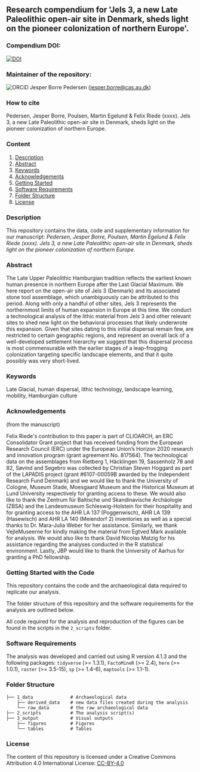 ## Research compendium for 'Jels 3, a new Late Paleolithic open-air site in Denmark, sheds light on the pioneer colonization of northern Europe'.


### Compendium DOI:

[![DOI](https://zenodo.org/badge/480841547.svg)](https://zenodo.org/badge/latestdoi/480841547)

### Maintainer of the repository:

![ORCiD](https://img.shields.io/badge/ORCiD-0000--0002--3468--0986-green.svg) Jesper Borre Pedersen (<jesper.borre@cas.au.dk>) 

### How to cite

Pedersen, Jesper Borre, Poulsen, Martin Egelund & Felix Riede (xxxx). Jels 3, a new Late Paleolithic open-air site in Denmark, sheds light on the pioneer colonization of northern Europe.

### Content

1. [Description](#Description)
2. [Abstract](#Abstract)
3. [Keywords](#Keywords)
4. [Acknowledgements](#Acknowledgements)
5. [Getting Started](#Getting-Started-with-the-Code)
6. [Software Requirements](#Software-Requirements)
7. [Folder Structure](#folder-structure)
8. [License](#License)


### Description

This repository contains the data, code and supplementary information for our manuscript: _Pedersen, Jesper Borre, Poulsen, Martin Egelund & Felix Riede (xxxx). Jels 3, a new Late Paleolithic open-air site in Denmark, sheds light on the pioneer colonization of northern Europe_. 

### Abstract

The Late Upper Paleolithic Hamburgian tradition reflects the earliest known human presence in northern Europe after the Last Glacial Maximum. We here report on the open-air site of Jels 3 (Denmark) and its associated stone tool assemblage, which unambiguously can be attributed to this period. Along with only a handful of other sites, Jels 3 represents the northernmost limits of human expansion in Europe at this time. We conduct a technological analysis of the lithic material from Jels 3 and other relevant sites to shed new light on the behavioral processes that likely underwrote this expansion. Given that sites dating to this initial dispersal remain few, are restricted to certain geographic regions, and represent an overall lack of a well-developed settlement hierarchy we suggest that this dispersal process is most commensurable with the earlier stages of a leap-frogging colonization targeting specific landscape elements, and that it quite possibly was very short-lived.

### Keywords

Late Glacial, human dispersal, lithic technology, landscape learning, mobility, Hamburgian culture


### Acknowledgements

(from the manuscript)

Felix Riede's contribution to this paper is part of CLIOARCH, an ERC Consolidator Grant project that has received funding from the European Research Council (ERC) under the European Union’s Horizon 2020 research and innovation program (grant agreement No. 817564). The technological data on the assemblages from Rietberg 1, Häcklingen 19, Sassenholz 78 and 82, Søvind and Segebro was collected by Christian Steven Hoggard as part of the LAPADIS project (grant #6107-00059B awarded by the Independent Research Fund Denmark) and we would like to thank the University of Cologne, Museum Stade, Moesgaard Museum and the Historical Museum at Lund University respectively for granting access to these. We would also like to thank the Zentrum für Baltische und Skandinavische Archäologie (ZBSA) and the Landesmuseum Schleswig-Holstein for their hospitality and for granting access to the AHR LA 137 (Poggenwisch), AHR LA 139 (Hasewisch) and AHR LA 140 (Meiendorf 2) inventories as well as a special thanks to Dr. Mara-Julia Weber for her assistance. Similarly, we thank VejleMuseerne for kindly making the material from Egtved Mark available for analysis. We would also like to thank David Nicolas Matzig for his assistance regarding the analyses conducted in the R statistical environment. Lastly, JBP would like to thank the University of Aarhus for granting a PhD fellowship.

### Getting Started with the Code

This repository contains the code and the archaeological data required to replicate our analysis.  

The folder structure of this repository and the software requirements for the analysis are outlined below. 

All code required for the analysis and reproduction of the figures can be found in the scripts in the `2_scripts` folder.

### Software Requirements

The analysis was developed and carried out using R version 4.1.3 and the following packages: `tidyverse` (>= 1.3.1), `FactoMineR` (>= 2.4), `here` (>= 1.0.1), `raster` (>= 3.5-15), `sp` (>= 1.4-6), `maptools` (>= 1.1-1).


### Folder Structure

```
├── 1_data              # Archaeological data
    ├── derived_data    # new data files created during the analysis
    └── raw_data        # the raw archaeological data
├── 2_scripts           # The analysis script(s)
├── 3_output            # Visual outputs
    ├── figures         # Figures
    └── tables          # Tables
```



### License

The content of this repository is licensed under a Creative Commons Attribution 4.0 International License: [CC-BY-4.0](http://creativecommons.org/licenses/by/4.0/)
